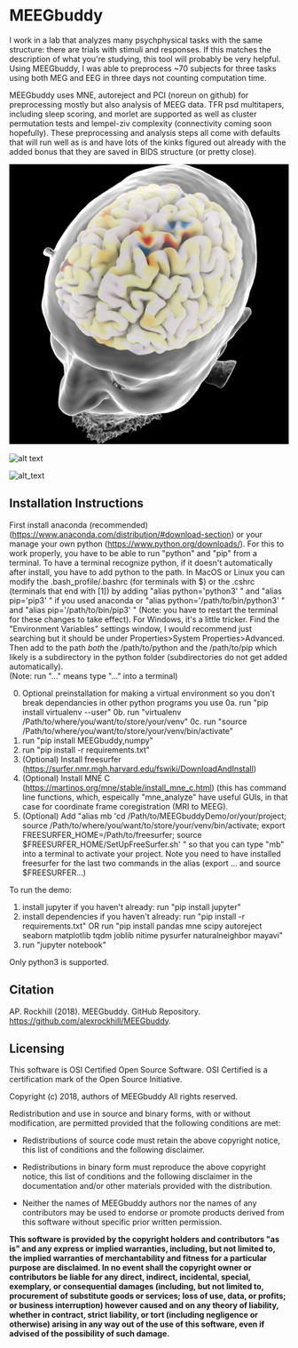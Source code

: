 # MEEGbuddy

I work in a lab that analyzes many psychphysical tasks with the same structure: there are trials with stimuli and responses. If this matches the description of what you're studying, this tool will probably be very helpful. Using MEEGbuddy, I was able to preprocess ~70 subjects for three tasks using both MEG and EEG in three days not counting computation time.

MEEGbuddy uses MNE, autoreject and PCI (noreun on github) for preprocessing mostly but also analysis of MEEG data. TFR psd multitapers, including sleep scoring, and morlet are supported as well as cluster permutation tests and lempel-ziv complexity (connectivity coming soon hopefully). These preprocessing and analysis steps all come with defaults that will run well as is and have lots of the kinks figured out already with the added bonus that they are saved in BIDS structure (or pretty close).

![alt text](https://raw.githubusercontent.com/alexrockhill/MEEGbuddy/master/MEEGbuddyDemo/data/plots/source_bootstrap/source_bootstrap.jpeg)

![alt text](https://raw.githubusercontent.com/alexrockhill/MEEGbuddy/master/MEEGbuddyDemo/data/plots/source_plot/sample_AudioVis_eeg_meg_Cue_Stimulus_Type_Left_Visual_Autoreject_both_lat_med_cau_dor_ven_fro_par.gif)

![alt_text](https://raw.githubusercontent.com/alexrockhill/MEEGbuddy/master/MEEGbuddyDemo/data/plots/connectivity/sample_AudioVis_eeg_meg_Cue_Stimulus_Type_Right_Auditory_WC_llat_cau_dor_ven_fro_lfpar_rlat_rcpar.gif)

## Installation Instructions
First install anaconda (recommended) (https://www.anaconda.com/distribution/#download-section) or your manage your own python (https://www.python.org/downloads/). For this to work properly, you have to be able to run "python" and "pip" from a terminal. To have a terminal recognize python, if it doesn't automatically after install, you have to add python to the path. In MacOS or Linux you can modify the .bash_profile/.bashrc (for terminals with $) or the .cshrc (terminals that end with [1]) by adding "alias python='python3' " and "alias pip='pip3' " if you used anaconda or "alias python='/path/to/bin/python3' " and "alias pip='/path/to/bin/pip3' " (Note: you have to restart the terminal for these changes to take effect). For Windows, it's a little tricker. Find the "Environment Variables" settings window, I would recommend just searching but it should be under Properties>System Properties>Advanced. Then add to the path *both* the /path/to/python and the /path/to/pip which likely is a subdirectory in the python folder (subdirectories do not get added automatically).  
(Note: run "..." means type "..." into a terminal)

0. Optional preinstallation for making a virtual environment so you don't break dependancies in other python programs you use
0a. run "pip install virtualenv --user"
0b. run "virtualenv /Path/to/where/you/want/to/store/your/venv"
0c. run "source /Path/to/where/you/want/to/store/your/venv/bin/activate"
1. run "pip install MEEGbuddy,numpy"
2. run "pip install -r requirements.txt"
3. (Optional) Install freesurfer (https://surfer.nmr.mgh.harvard.edu/fswiki/DownloadAndInstall) 
4. (Optional) Install MNE C (https://martinos.org/mne/stable/install_mne_c.html) (this has command line functions, which, espeically "mne_analyze" have useful GUIs, in that case for coordinate frame coregistration (MRI to MEEG).
5. (Optional) Add "alias mb 'cd /Path/to/MEEGbuddyDemo/or/your/project; source /Path/to/where/you/want/to/store/your/venv/bin/activate; export FREESURFER_HOME=/Path/to/freesurfer; source $FREESURFER_HOME/SetUpFreeSurfer.sh' " so that you can type "mb" into a terminal to activate your project. Note you need to have installed freesurfer for the last two commands in the alias (export ... and source $FREESURFER...)

To run the demo:
1. install jupyter if you haven't already: run "pip install jupyter"
2. install dependencies if you haven't already: run "pip install -r requirements.txt" OR run "pip install pandas mne scipy autoreject seaborn matplotlib tqdm joblib nitime pysurfer naturalneighbor mayavi"
3. run "jupyter notebook"

Only python3 is supported.

## Citation 
AP. Rockhill (2018). MEEGbuddy. GitHub Repository. https://github.com/alexrockhill/MEEGbuddy.

## Licensing
This software is OSI Certified Open Source Software.
OSI Certified is a certification mark of the Open Source Initiative.

Copyright (c) 2018, authors of MEEGbuddy
All rights reserved.

Redistribution and use in source and binary forms, with or without
modification, are permitted provided that the following conditions are met:

* Redistributions of source code must retain the above copyright notice,
  this list of conditions and the following disclaimer.

* Redistributions in binary form must reproduce the above copyright notice,
  this list of conditions and the following disclaimer in the documentation
  and/or other materials provided with the distribution.

* Neither the names of MEEGbuddy authors nor the names of any
  contributors may be used to endorse or promote products derived from
  this software without specific prior written permission.

**This software is provided by the copyright holders and contributors
"as is" and any express or implied warranties, including, but not
limited to, the implied warranties of merchantability and fitness for
a particular purpose are disclaimed. In no event shall the copyright
owner or contributors be liable for any direct, indirect, incidental,
special, exemplary, or consequential damages (including, but not
limited to, procurement of substitute goods or services; loss of use,
data, or profits; or business interruption) however caused and on any
theory of liability, whether in contract, strict liability, or tort
(including negligence or otherwise) arising in any way out of the use
of this software, even if advised of the possibility of such
damage.**
